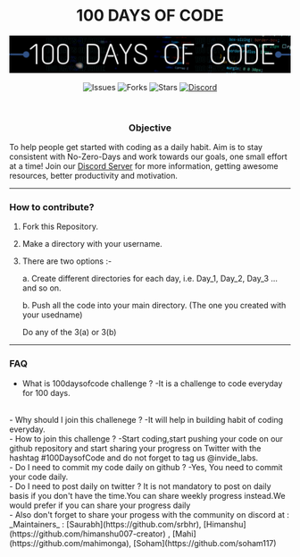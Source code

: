 <H1 align="center"> 100 DAYS OF CODE </H1>

[![Banner](Assets/100daysOfCode.png)](https://discord.gg/JFWP8c2gPG)

<div align="center">

![Issues]( https://img.shields.io/github/issues/Git-Commit-Show/100-Days-of-Code)
![Forks](https://img.shields.io/github/forks/Git-Commit-Show/100-Days-of-Code)
![Stars](https://img.shields.io/github/stars/Git-Commit-Show/100-Days-of-Code)
[![Discord](https://img.shields.io/badge/Join%20Our-Discord-orange)](https://discord.gg/JFWP8c2gPG)

</div>

</br>

<H3 align="center">Objective</H3>

To help people get started with coding as a daily habit. Aim is to stay consistent with No-Zero-Days and work towards our goals, one small effort at a time! Join our [Discord Server](https://discord.gg/JFWP8c2gPG) for more information, getting awesome resources, better productivity and motivation.

---

### How to contribute?

1. Fork this Repository.
2. Make a directory with your username.
3. There are two options :-

    a. Create different directories for each day, i.e. Day_1, Day_2, Day_3 ... and so on.

    b. Push all the code into your main directory. (The one you created with your usedname)

    Do any of the 3(a) or 3(b)

---


### FAQ
 - What is 100daysofcode challenge ?
 -It is a challenge to code everyday for 100 days.
</br>
- Why should I join this challenege ?
-It will help in building habit of coding everyday.
</br>
- How to join this challenge ?
-Start coding,start pushing your code on our github repository and start sharing your   progress on Twitter with the hashtag #100DaysofCode and do not forget to tag us @invide_labs.
</br>
- Do I need to commit my code daily on github ?
 -Yes, You need to commit your code daily.
</br>
- Do I need to post daily on twitter ?
It is not mandatory to post on daily basis if you don't have the time.You can share weekly progress instead.We would prefer if you can share your progress daily
</br>
- Also don't forget to share your progess with the community on discord at : <https://discord.gg/dZAHa3RA>
</br>
 _Maintainers_ : [Saurabh](https://github.com/srbhr), [Himanshu](https://github.com/himanshu007-creator) , [Mahi](https://github.com/mahimonga), [Soham](https://github.com/soham117)
